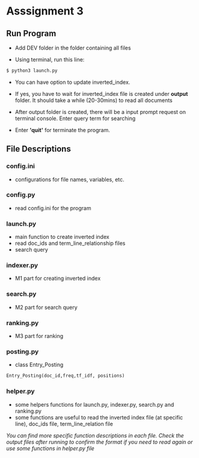 # Asssignment 3

## Run Program

- Add DEV folder in the folder containing all files

- Using terminal, run this line:

```python
$ python3 launch.py
```

- You can have option to update inverted_index.

- If yes, you have to wait for inverted_index file is created under **output** folder. It should take a while (20-30mins) to read all documents

- After output folder is created, there will be a input prompt request on terminal console. Enter query term for searching

- Enter **'quit'** for terminate the program.



## File Descriptions

### config.ini

- configurations for file names, variables, etc.

### config.py
- read config.ini for the program

### launch.py
- main function to create inverted index
- read doc_ids and term_line_relationship files
- search query

### indexer.py
- M1 part for creating inverted index

### search.py
- M2 part for search query

### ranking.py
- M3 part for ranking

### posting.py
- class Entry_Posting
```python
Entry_Posting(doc_id,freq,tf_idf, positions)
```

### helper.py
- some helpers functions for launch.py, indexer.py, search.py and ranking.py
- some functions are useful to read the inverted index file (at specific line), doc_ids file, term_line_relation file

*You can find more specific function descriptions in each file. Check the output files after running to confirm the format if you need to read again or use some functions in helper.py file*
